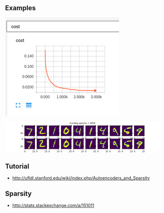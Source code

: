 

## Examples

 ![Figure1](https://raw.githubusercontent.com/dalek7/DNN/master/tensorflow/autoencoder/autoencoder_cost.png)
  
 ![Figure2](https://raw.githubusercontent.com/dalek7/DNN/master/tensorflow/autoencoder/out/autoencoder_5000.png)




## Tutorial
* http://ufldl.stanford.edu/wiki/index.php/Autoencoders_and_Sparsity




## Sparsity
* http://stats.stackexchange.com/a/151011
